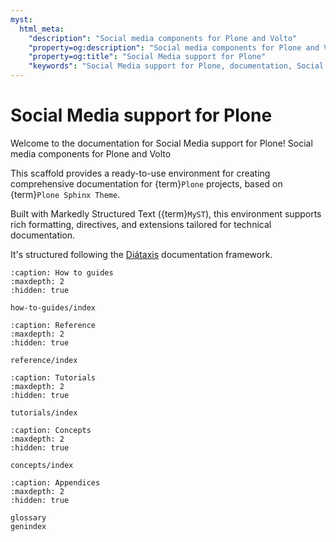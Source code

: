 ```yaml
---
myst:
  html_meta:
    "description": "Social media components for Plone and Volto"
    "property=og:description": "Social media components for Plone and Volto"
    "property=og:title": "Social Media support for Plone"
    "keywords": "Social Media support for Plone, documentation, Social media components for Plone and Volto"
---
```


# Social Media support for Plone

Welcome to the documentation for Social Media support for Plone!
Social media components for Plone and Volto

This scaffold provides a ready-to-use environment for creating comprehensive documentation for {term}`Plone` projects, based on {term}`Plone Sphinx Theme`.

Built with Markedly Structured Text ({term}`MyST`), this environment supports rich formatting, directives, and extensions tailored for technical documentation.

It's structured following the [Diátaxis](https://diataxis.fr/) documentation framework.

```{toctree}
:caption: How to guides
:maxdepth: 2
:hidden: true

how-to-guides/index
```

```{toctree}
:caption: Reference
:maxdepth: 2
:hidden: true

reference/index
```

```{toctree}
:caption: Tutorials
:maxdepth: 2
:hidden: true

tutorials/index
```

```{toctree}
:caption: Concepts
:maxdepth: 2
:hidden: true

concepts/index
```

```{toctree}
:caption: Appendices
:maxdepth: 2
:hidden: true

glossary
genindex
```
